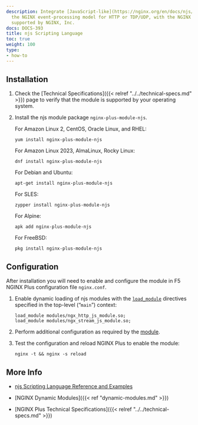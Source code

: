```yaml
---
description: Integrate [JavaScript-like](https://nginx.org/en/docs/njs/) code into
  the NGINX event-processing model for HTTP or TDP/UDP, with the NGINX njs module,
  supported by NGINX, Inc.
docs: DOCS-393
title: njs Scripting Language
toc: true
weight: 100
type:
- how-to
---
```


<span id="install"></span>
## Installation

1. Check the [Technical Specifications]({{< relref "../../technical-specs.md" >}}) page to verify that the module is supported by your operating system.

2. Install the njs module package `nginx-plus-module-njs`.

   For Amazon Linux 2, CentOS, Oracle Linux, and RHEL:

   ```shell
   yum install nginx-plus-module-njs
   ```

   For Amazon Linux 2023, AlmaLinux, Rocky Linux:

   ```shell
   dnf install nginx-plus-module-njs
   ```

   For Debian and Ubuntu:

   ```shell
   apt-get install nginx-plus-module-njs
   ```

   For SLES:

   ```shell
   zypper install nginx-plus-module-njs
   ```

   For Alpine:

   ```shell
   apk add nginx-plus-module-njs
   ```

   For FreeBSD:

   ```shell
   pkg install nginx-plus-module-njs
   ```


<span id="configure"></span>

## Configuration

After installation you will need to enable and configure the module in F5 NGINX Plus configuration file `nginx.conf`.

1. Enable dynamic loading of njs modules with the [`load_module`](https://nginx.org/en/docs/ngx_core_module.html#load_module) directives specified in the top-level (“`main`”) context:

   ```nginx
   load_module modules/ngx_http_js_module.so;
   load_module modules/ngx_stream_js_module.so;
   ```

2. Perform additional configuration as required by the [module](https://www.nginx.com/blog/introduction-nginscript/).

3. Test the configuration and reload NGINX Plus to enable the module:

   ```shell
   nginx -t && nginx -s reload
   ```


<span id="info"></span>
## More Info

- [njs Scripting Language Reference and Examples](https://nginx.org/en/docs/njs/)

- [NGINX Dynamic Modules]({{< ref "dynamic-modules.md" >}})

- [NGINX Plus Technical Specifications]({{< relref "../../technical-specs.md" >}})
